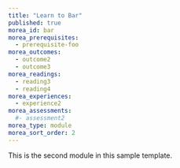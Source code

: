 ```yaml
---
title: "Learn to Bar"
published: true
morea_id: bar
morea_prerequisites:
  - prerequisite-foo
morea_outcomes:
  - outcome2
  - outcome3
morea_readings:
  - reading3
  - reading4
morea_experiences:
  - experience2
morea_assessments:
  #- assessment2
morea_type: module
morea_sort_order: 2
---
```


This is the second module in this sample template.